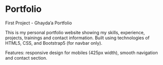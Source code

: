 # Portfolio
First Project - Ghayda’a Portfolio

This is my personal portfolio website showing my skills, experience, projects, trainings and contact information. Built using technologies of HTML5, CSS, and Bootstrap5 (for navbar only).

Features: responsive design for mobiles (425px width), smooth navigation and contact section.
